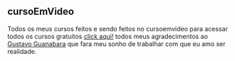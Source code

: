 ## cursoEmVideo

Todos os meus cursos feitos e sendo feitos no cursoemvideo
para acessar todos os cursos gratuitos [click aqui!](https://www.cursoemvideo.com)
todos meus agradecimentos ao [Gustavo Guanabara](https://github.com/gustavoguanabara) que fara meu sonho de trabalhar com que eu amo ser realidade.
